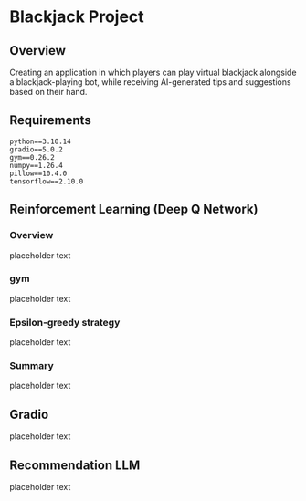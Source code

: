 # Blackjack Project

## Overview
Creating an application in which players can play virtual blackjack alongside a blackjack-playing bot, while receiving AI-generated tips and suggestions based on their hand.

## Requirements
```
python==3.10.14
gradio==5.0.2
gym==0.26.2
numpy==1.26.4
pillow==10.4.0
tensorflow==2.10.0
```

## Reinforcement Learning (Deep Q Network)
### Overview
placeholder text  
### gym
placeholder text  
### Epsilon-greedy strategy
placeholder text  
### Summary
placeholder text  

## Gradio
placeholder text  

## Recommendation LLM
placeholder text  
